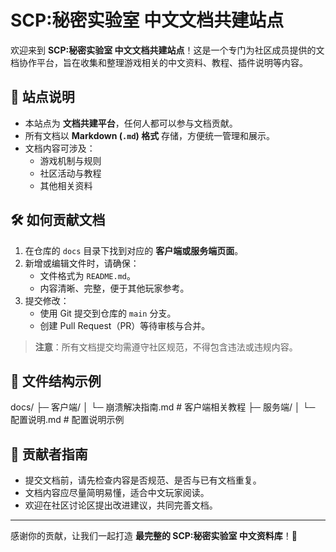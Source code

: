 # SCP:秘密实验室 中文文档共建站点

欢迎来到 **SCP:秘密实验室 中文文档共建站点**！这是一个专门为社区成员提供的文档协作平台，旨在收集和整理游戏相关的中文资料、教程、插件说明等内容。

## 📌 站点说明

- 本站点为 **文档共建平台**，任何人都可以参与文档贡献。
- 所有文档以 **Markdown (`.md`) 格式** 存储，方便统一管理和展示。
- 文档内容可涉及：
  - 游戏机制与规则
  - 社区活动与教程
  - 其他相关资料

## 🛠 如何贡献文档

1. 在仓库的 `docs` 目录下找到对应的 **客户端或服务端页面**。
2. 新增或编辑文件时，请确保：
   - 文件格式为 `README.md`。
   - 内容清晰、完整，便于其他玩家参考。
3. 提交修改：
   - 使用 Git 提交到仓库的 `main` 分支。
   - 创建 Pull Request（PR）等待审核与合并。

> **注意**：所有文档提交均需遵守社区规范，不得包含违法或违规内容。

## 📂 文件结构示例

docs/
├─ 客户端/
│  └─ 崩溃解决指南.md     # 客户端相关教程
├─ 服务端/
│  └─ 配置说明.md      # 配置说明示例

## 🤝 贡献者指南

- 提交文档前，请先检查内容是否规范、是否与已有文档重复。
- 文档内容应尽量简明易懂，适合中文玩家阅读。
- 欢迎在社区讨论区提出改进建议，共同完善文档。

---

感谢你的贡献，让我们一起打造 **最完整的 SCP:秘密实验室 中文资料库**！🚀
